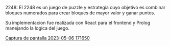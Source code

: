 2248:
El 2248 es un juego de puzzle y estrategia cuyo objetivo es combinar bloques numerados para crear bloques de mayor valor y ganar puntos.

Su implementacion fue realizada con React para el frontend y Prolog manejando la logica del juego. 

[Captura de pantalla 2023-05-06 171650](https://user-images.githubusercontent.com/111883752/236645363-18ad3546-4844-4df6-bbf8-427d90d2bb0d.png)

